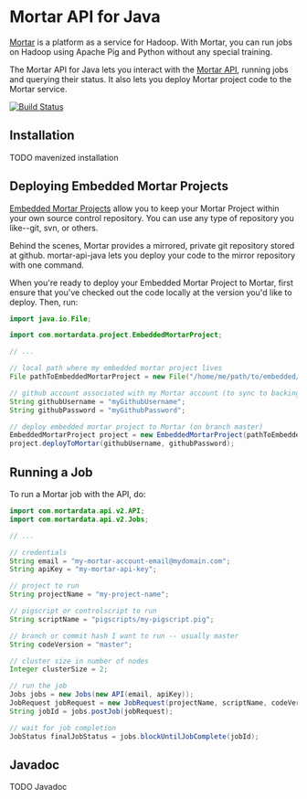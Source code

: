 # Mortar API for Java

[Mortar](http://www.mortardata.com/) is a platform as a service for Hadoop. With Mortar, you can run jobs on Hadoop using Apache Pig and Python without any special training.

The Mortar API for Java lets you interact with the [Mortar API](http://help.mortardata.com/reference/api/api_version_2), running jobs and querying their status.  It also lets you deploy Mortar project code to the Mortar service.

[![Build Status](https://travis-ci.org/mortardata/mortar-api-java.png?branch=master)](https://travis-ci.org/mortardata/mortar-api-java)

## Installation

TODO mavenized installation

## Deploying Embedded Mortar Projects

[Embedded Mortar Projects](http://help.mortardata.com/reference/mortar_project_reference/using_your_own_source_control) allow you to keep your Mortar Project within your own source control repository.  You can use any type of repository you like--git, svn, or others.

Behind the scenes, Mortar provides a mirrored, private git repository stored at github.  mortar-api-java lets you deploy your code to the mirror repository with one command.

When you're ready to deploy your Embedded Mortar Project to Mortar, first ensure that you've checked out the code locally at the version you'd like to deploy.  Then, run:

```java
import java.io.File;

import com.mortardata.project.EmbeddedMortarProject;

// ...

// local path where my embedded mortar project lives
File pathToEmbeddedMortarProject = new File("/home/me/path/to/embedded/mortar/project");

// github account associated with my Mortar account (to sync to backing github repo)
String githubUsername = "myGithubUsername";
String githubPassword = "myGithubPassword";

// deploy embedded mortar project to Mortar (on branch master)
EmbeddedMortarProject project = new EmbeddedMortarProject(pathToEmbeddedMortarProject);
project.deployToMortar(githubUsername, githubPassword);
```

## Running a Job

To run a Mortar job with the API, do:

```java
import com.mortardata.api.v2.API;
import com.mortardata.api.v2.Jobs;

// ...

// credentials
String email = "my-mortar-account-email@mydomain.com";
String apiKey = "my-mortar-api-key";

// project to run
String projectName = "my-project-name";

// pigscript or controlscript to run
String scriptName = "pigscripts/my-pigscript.pig";

// branch or commit hash I want to run -- usually master
String codeVersion = "master";

// cluster size in number of nodes
Integer clusterSize = 2;

// run the job
Jobs jobs = new Jobs(new API(email, apiKey));
JobRequest jobRequest = new JobRequest(projectName, scriptName, codeVersion, clusterSize);
String jobId = jobs.postJob(jobRequest);

// wait for job completion
JobStatus finalJobStatus = jobs.blockUntilJobComplete(jobId);
```

## Javadoc

TODO Javadoc
